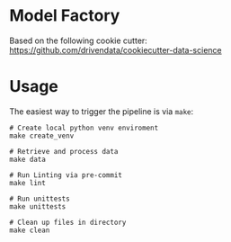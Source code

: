 # Model Factory

Based on the following cookie cutter: https://github.com/drivendata/cookiecutter-data-science

# Usage

The easiest way to trigger the pipeline is via `make`:

```shell
# Create local python venv enviroment
make create_venv

# Retrieve and process data
make data

# Run Linting via pre-commit
make lint

# Run unittests
make unittests

# Clean up files in directory
make clean
```
